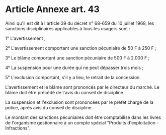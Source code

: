 # Article Annexe art. 43

Ainsi qu'il est dit à l'article 39 du décret n° 68-659 du 10 juillet 1968, les sanctions disciplinaires applicables à tous les usagers sont :

1° L'avertissement ;

2° L'avertissement comportant une sanction pécuniaire de 50 F à 250 F ;

3° Le blâme comportant une sanction pécuniaire de 500 F à 2.000 F ;

4° La suspension pour une durée qui ne peut dépasser trois mois ;

5° L'exclusion comportant, s'il y a lieu, le retrait de la concession.

L'avertissement et le blâme sont prononcés par le directeur du marché. Le blâme doit être précédé de l'avis du conseil de discipline.

La suspension et l'exclusion sont prononcées par le préfet chargé de la police, après avis du conseil de discipline.

Le montant des sanctions pécuniaires doit être comptabilisé dans les livres de l'organisme gestionnaire à un compte spécial "Produits d'exploitation - Infractions".
